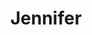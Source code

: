 ---
# Archivo autogenerado

# No tocar
layout: gallery

# Título en la página /sesiones
title: "Jennifer"

# Carpeta donde buscará las imágenes en /images/. Debe tener el mismo nombre y sin espacios
images: Jenni

# Enlace personalizado ej: ariadnaballestar.com/sesiones/NOMBRESESION
permalink: /sesion-fotos-jennifer

# Información detallada sobre la sesión
description: "La chica de la sesión es muy especial para mí. Ella es la que casi siempre está detrás de las cámaras sacando todo el potencial de las modelos con sus maquillajes y peinados. También, tengo la inmensa suerte de poderla tener como amiga, en definitiva, esta chica es un tesoro."

# Colaboradores
colaboradores:
 - title: "Modelo y maquilladora"
   name: "Jennifer Fernández"
   link: "https://www.instagram.com/jfmakeupartist/"


# Texto que se insertara en la etiqueta tag de todas las imagenes de la sesión.
altimages: "Sesion de fotos profesional, individual y personal en Barcelona con la maquilladora y modelo Jennifer Fernández. Fotografías de la fotografa profesional Ariadna Ballestar."
---